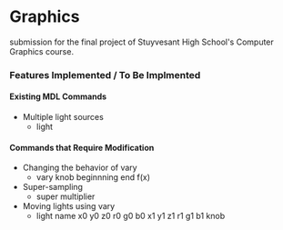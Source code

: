 # Graphics
submission for the final project of Stuyvesant High School's Computer Graphics course.

### Features Implemented / To Be Implmented
#### Existing MDL Commands
- Multiple light sources
  - light
#### Commands that Require Modification
- Changing the behavior of vary
  - vary knob beginnning end f(x)
- Super-sampling
  - super multiplier
- Moving lights using vary
  - light name x0 y0 z0 r0 g0 b0 x1 y1 z1 r1 g1 b1 knob

